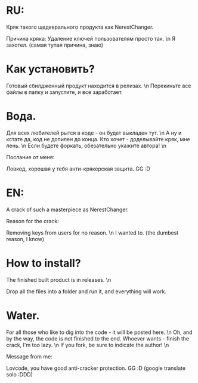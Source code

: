 # RU:

Кряк такого щедеврального продукта как NerestChanger.

Причина кряка: 
Удаление ключей пользователям просто так. \n
Я захотел. (самая тупая причина, знаю) 

# Как установить?

Готовый сбилдженный продукт находится в релизах. \n
Перекиньте все файлы в папку и запустите, и все заработает.

# Вода.

Для всех любителей рытся в коде - он будет выкладен тут. \n
А ну и кстате да, код не допилен до конца. Кто хочет - доделывайте кряк, мне лень. \n
Если будете форкать, обезательно укажите автора! \n

Послание от меня:

Ловкод, хорошая у тебя анти-крякерская защита. GG :D


# EN:

A crack of such a masterpiece as NerestChanger.

Reason for the crack:

Removing keys from users for no reason. \n
I wanted to. (the dumbest reason, I know)

# How to install?

The finished built product is in releases. \n

Drop all the files into a folder and run it, and everything will work.

# Water.

For all those who like to dig into the code - it will be posted here. \n
Oh, and by the way, the code is not finished to the end. Whoever wants - finish the crack, I'm too lazy. \n
If you fork, be sure to indicate the author! \n

Message from me:

Lovcode, you have good anti-cracker protection. GG :D
(google translate solo :DDD)
